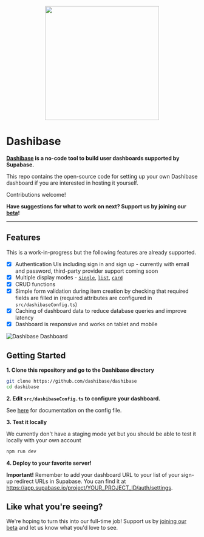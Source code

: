 <p align="center">
<img width="300" src="https://raw.githubusercontent.com/dashibase/dashibase/main/assets/dashibase-logo.png"/>
</p>

# Dashibase

**[Dashibase](https://dashibase.com) is a no-code tool to build user dashboards supported by Supabase.**

This repo contains the open-source code for setting up your own Dashibase dashboard if you are interested in hosting it yourself.

Contributions welcome!

**Have suggestions for what to work on next? Support us by joining our [beta](https://dashibase.com#join-beta)!**

---

## Features

This is a work-in-progress but the following features are already supported.

- [x] Authentication UIs including sign in and sign up - currently with email and password, third-party provider support coming soon
- [x] Multiple display modes - [`single`](https://dashibase.com/demo/profile), [`list`](https://dashibase.com/demo/todo), [`card`](https://dashibase.com/demo/notes)
- [x] CRUD functions
- [x] Simple form validation during item creation by checking that required fields are filled in (required attributes are configured in `src/dashibaseConfig.ts`)
- [x] Caching of dashboard data to reduce database queries and improve latency
- [x] Dashboard is responsive and works on tablet and mobile

![Dashibase Dashboard](https://raw.githubusercontent.com/dashibase/dashibase/main/assets/dashibase-screenshot.png)

## Getting Started

**1. Clone this repository and go to the Dashibase directory**

```bash
git clone https://github.com/dashibase/dashibase
cd dashibase
```

**2. Edit `src/dashibaseConfig.ts` to configure your dashboard.**

See [here](https://github.com/dashibase/dashibase/blob/main/src/dashibaseConfig.ts) for documentation on the config file.

**3. Test it locally**

We currently don't have a staging mode yet but you should be able to test it locally with your own account

```bash
npm run dev
```

**4. Deploy to your favorite server!**

**Important!** Remember to add your dashboard URL to your list of your sign-up redirect URLs in Supabase. You can find it at https://app.supabase.io/project/YOUR_PROJECT_ID/auth/settings.

## Like what you're seeing?

We're hoping to turn this into our full-time job! Support us by [joining our beta](https://dashibase.com#join-beta) and let us know what you'd love to see.
